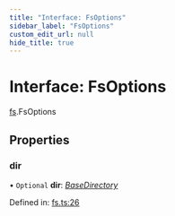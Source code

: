 ```yaml
---
title: "Interface: FsOptions"
sidebar_label: "FsOptions"
custom_edit_url: null
hide_title: true
---
```


# Interface: FsOptions

[fs](../modules/fs.md).FsOptions

## Properties

### dir

• `Optional` **dir**: [*BaseDirectory*](../enums/fs.basedirectory.md)

Defined in: [fs.ts:26](https://github.com/tauri-apps/tauri/blob/b9cbaad4/api/src/fs.ts#L26)

